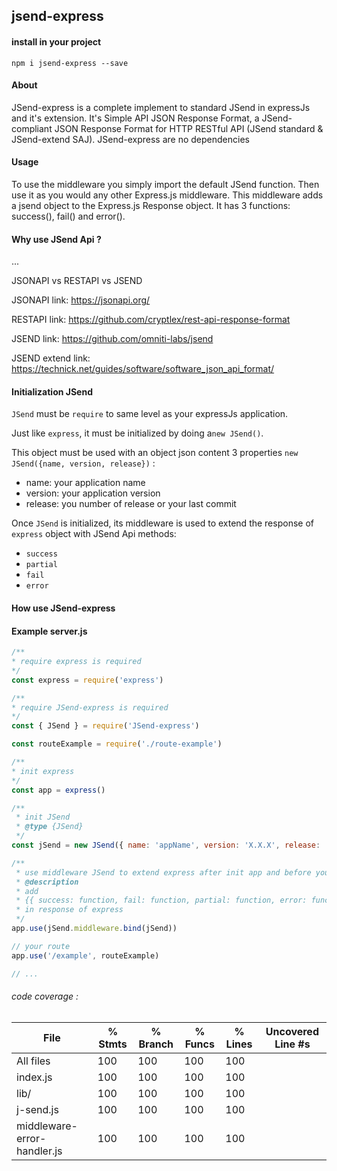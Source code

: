 ## jsend-express

#### install in your project
`npm i jsend-express --save`

#### About

JSend-express is a complete implement to standard JSend in expressJs and it's extension. It's Simple API JSON Response Format, a JSend-compliant JSON Response Format for HTTP RESTful API (JSend standard & JSend-extend SAJ).
JSend-express are no dependencies

#### Usage

To use the middleware you simply import the default JSend function. Then use it as you would any other Express.js middleware. This middleware adds a jsend object to the Express.js Response object. It has 3 functions: success(), fail() and error(). 

#### Why use JSend Api ?
...

JSONAPI vs RESTAPI vs JSEND

JSONAPI link: https://jsonapi.org/

RESTAPI link: https://github.com/cryptlex/rest-api-response-format

JSEND link: https://github.com/omniti-labs/jsend

JSEND extend link: https://technick.net/guides/software/software_json_api_format/



#### Initialization JSend
`JSend` must be `require` to same level as your expressJs application.

Just like `express`, it must be initialized by doing a`new JSend()`.

This object must be used with an object json content 3 properties `new JSend({name, version, release})` :

 - name: your application name
 - version: your application version 
 - release: you number of release or your last commit

Once `JSend` is initialized, its middleware is used to extend the response of `express` object with JSend Api methods:
 - `success`
 - `partial`
 - `fail`
 - `error` 

#### How use JSend-express

#### Example server.js
```js
/**
* require express is required
*/
const express = require('express')

/**
* require JSend-express is required
*/
const { JSend } = require('JSend-express')

const routeExample = require('./route-example')

/**
* init express
*/
const app = express()

/**
 * init JSend
 * @type {JSend}
 */
const jSend = new JSend({ name: 'appName', version: 'X.X.X', release: 'XX' })

/**
 * use middleware JSend to extend express after init app and before your route
 * @description
 * add 
 * {{ success: function, fail: function, partial: function, error: function}} 
 * in response of express   
 */
app.use(jSend.middleware.bind(jSend))

// your route
app.use('/example', routeExample)

// ...

```


###### code coverage :

File                          |  % Stmts | % Branch |  % Funcs |  % Lines | Uncovered Line #s |
------------------------------|----------|----------|----------|----------|-------------------|
All files                     |      100 |      100 |      100 |      100 |                   |
 index.js                     |      100 |      100 |      100 |      100 |                   |
 lib/                         |      100 |      100 |      100 |      100 |                   |
  j-send.js                   |      100 |      100 |      100 |      100 |                   |
  middleware-error-handler.js |      100 |      100 |      100 |      100 |                   |

